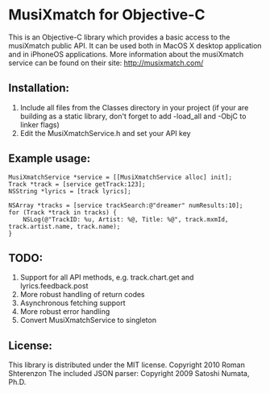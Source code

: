 MusiXmatch for Objective-C
==========================

This is an Objective-C library which provides a basic access to the musiXmatch public API.
It can be used both in MacOS X desktop application and in iPhoneOS applications.
More information about the musiXmatch service can be found on their site: http://musixmatch.com/


Installation:
-------------
1. Include all files from the Classes directory in your project
(if your are building as a static library, don't forget to add -load_all and -ObjC to linker flags)
2. Edit the MusiXmatchService.h and set your API key


Example usage:
--------------
    MusiXmatchService *service = [[MusiXmatchService alloc] init];
    Track *track = [service getTrack:123];
    NSString *lyrics = [track lyrics];

    NSArray *tracks = [service trackSearch:@"dreamer" numResults:10];
    for (Track *track in tracks) {
        NSLog(@"TrackID: %u, Artist: %@, Title: %@", track.mxmId, track.artist.name, track.name);
    }

TODO:
-----
1. Support for all API methods, e.g. track.chart.get and lyrics.feedback.post
2. More robust handling of return codes
3. Asynchronous fetching support
4. More robust error handling
5. Convert MusiXmatchService to singleton

License:
--------
This library is distributed under the MIT license. Copyright 2010 Roman Shterenzon
The included JSON parser: Copyright 2009 Satoshi Numata, Ph.D.
